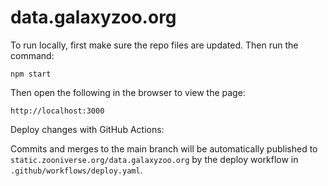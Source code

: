 data.galaxyzoo.org
====================

To run locally, first make sure the repo files are updated. Then run the command:

    npm start
    

Then open the following in the browser to view the page:

    http://localhost:3000
 

Deploy changes with GitHub Actions:

Commits and merges to the main branch will be automatically published to `static.zooniverse.org/data.galaxyzoo.org` by the deploy workflow in `.github/workflows/deploy.yaml`.
